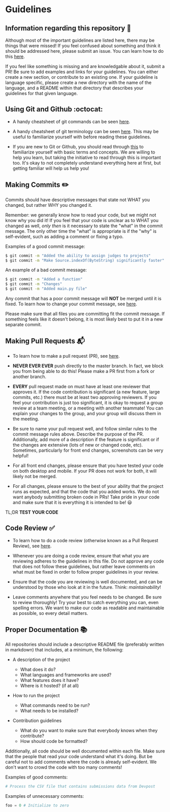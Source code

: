 # Guidelines

## Information regarding this repository :eyes:

Although most of the important guidelines are listed here, there may be things that were missed!  If you feel confused about something and think it should be addressed here,
please submit an issue.  You can learn how to do this [here](https://help.github.com/articles/creating-an-issue/).

If you feel like something is missing and are knowledgable about it, submit a PR!  Be sure to add examples and links for your guidelines.  You can either create a new section, or
contribute to an existing one.  If your guideline is language specific, please create a new directory with the name of the language, and a README within that directory that
describes your guidelines for that given language.


## Using Git and Github :octocat:

* A handy cheatsheet of git commands can be seen [here](https://services.github.com/on-demand/downloads/github-git-cheat-sheet/).

* A handy cheatsheet of git terminology can be seen [here](https://help.github.com/articles/github-glossary/).  This may be useful to familiarize yourself with before reading these guidelines.

* If you are new to Git or Github, you should read through [this](https://guides.github.com/introduction/git-handbook/) to familiarize yourself with basic terms and concepts.
We are willing to help you learn, but taking the initiative to read through this is important too. It's okay to not completely understand everything here at first, but getting
familiar will help us help you!


## Making Commits :pencil2:

Commits should have descriptive messages that state not WHAT you changed, but rather WHY you changed it.  

Remember: we generally know how to read your code, but we might not know why you did it!
If you feel that your code is unclear as to WHAT you changed as well, *only then* is it necessary to state the "what" in the commit message.
The only other time the "what" is appropriate is if the "why" is self-evident, such as adding a comment or fixing a typo.

Examples of a good commit message:
```bash
$ git commit -m "Added the ability to assign judges to projects"
$ git commit -m "Make Source.indexOf(ByteString) significantly faster"
```

An example of a bad commit message:
```bash
$ git commit -m "Added a function"
$ git commit -m "Changes"
$ git commit -m "Added main.py file"
```

Any commit that has a poor commit message will **NOT** be merged until it is fixed.  To learn how to change your commit message, see [here](https://help.github.com/articles/changing-a-commit-message/).

Please make sure that all files you are committing fit the commit message.  If something feels like it doesn't belong, it is most likely best to put it in a new separate commit.


## Making Pull Requests :mailbox_with_mail:

* To learn how to make a pull request (PR), see [here](https://help.github.com/articles/creating-a-pull-request/).

* **NEVER EVER EVER** push directly to the master branch. In fact, we block you from being able to do this! Please make a PR first from a fork or another branch.

* **EVERY** pull request made on must have at least one reviewer that approves it.
If the code contribution is significant (a new feature, large commits, etc.) there must be at least two approving reviewers.
If you feel your contribution is just too significant, it is okay to request a group review at a team meeting, or a meeting with another teammate!
You can explain your changes to the group, and your group will discuss them in the meeting.

* Be sure to name your pull request well, and follow similar rules to the commit message rules above.  Describe the purpose of the PR.
Additionally, add more of a description if the feature is significant or if the changes are extensive (lots of new or changed code, etc).
Sometimes, particularly for front end changes, screenshots can be very helpful!

* For all front end changes, please ensure that you have tested your code on both desktop and mobile.  If your PR does not work for both, it will likely
not be merged.

* For all changes, please ensure to the best of your ability that the project runs as expected, and that the code that you added works.  We do not want
anybody submitting broken code in PRs!  Take pride in your code and make sure that it is everything it is intended to be! :smiley:

TL;DR **TEST YOUR CODE**


## Code Review :white_check_mark:

* To learn how to do a code review (otherwise known as a Pull Request Review), see [here](https://help.github.com/articles/about-pull-request-reviews/).

* Whenever you are doing a code review, ensure that what you are reviewing adheres to the guidelines in this file.
Do not approve any code that does not follow these guidelines, but rather leave comments on what must be fixed in order to follow proper guidelines in your review.

* Ensure that the code you are reviewing is well documented, and can be understood by those who look at it in the future. Think: *maintainability*!

* Leave comments anywhere that you feel needs to be changed.  Be sure to review thoroughly!  Try your best to catch everything you can, even spelling errors.  We want to
make our code as readable and maintainable as possible, so every detail matters.


## Proper Documentation :books:

All repositories should include a descriptive README file (preferably written in markdown) that includes, at a minimum, the following:

* A description of the project
	* What does it do?
	* What languages and frameworks are used?
	* What features does it have?
	* Where is it hosted? (if at all)

* How to run the project
	* What commands need to be run?
	* What needs to be installed?

* Contribution guidelines
	* What do you want to make sure that everybody knows when they contribute?
	* How should code be formatted?

Additionally, all code should be well documented within each file.  Make sure that the people that read your code understand what it's doing.
But be careful not to add comments where the code is already self-evident.  We don't want to crowd the code with too many comments!

Examples of good comments:
```python
# Process the CSV file that contains submissions data from Devpost
```

Examples of unnecessary comments:
```python
foo = 0 # Initialize to zero
```
